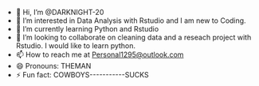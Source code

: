 - 👋 Hi, I’m @DARKNIGHT-20
- 👀 I’m interested in Data Analysis with Rstudio and I am new to Coding. 
- 🌱 I’m currently learning Python and Rstudio
- 💞️ I’m looking to collaborate on cleaning data and a reseach project with Rstudio. I would like to learn python. 
- 📫 How to reach me at Personal1295@outlook.com
- 😄 Pronouns: THEMAN
- ⚡ Fun fact: COWBOYS-----------SUCKS 

<!---
DARKNIGHT-20/DARKNIGHT-20 is a ✨ special ✨ repository because its `README.md` (this file) appears on your GitHub profile.
You can click the Preview link to take a look at your changes.
--->

